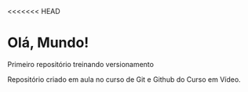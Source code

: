 <<<<<<< HEAD
# Olá, Mundo!
 Primeiro repositório treinando versionamento

Repositório criado em aula no curso de Git e Github do Curso em Vídeo.
